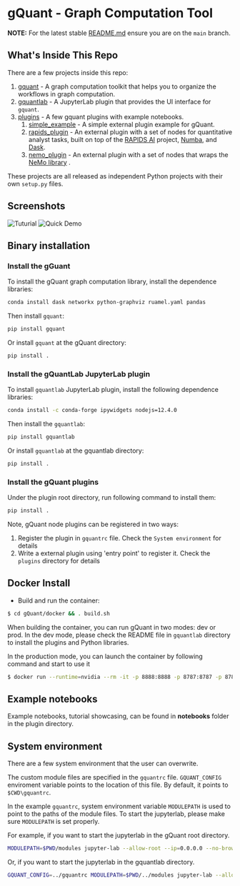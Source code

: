 # gQuant - Graph Computation Tool

**NOTE:** For the latest stable [README.md](https://github.com/rapidsai/gquant/blob/main/README.md) ensure you are on the `main` branch.


## What's Inside This Repo

There are a few projects inside this repo:

1. [gquant](gquant) -  A graph computation toolkit that helps you to organize the workflows in graph computation.
2. [gquantlab](gquantlab) - A JupyterLab plugin that provides the UI interface for `gquant`.
3. [plugins](plugins) - A few gquant plugins with example notebooks. 
    1. [simple_example](plugins/simple_example) - A simple external plugin example for gQuant.
    2. [rapids_plugin](plugins/rapids_plugin) - An external plugin with a set of nodes for quantitative analyst tasks, built on top of the [RAPIDS AI](https://rapids.ai/) project, [Numba](https://numba.pydata.org/), and [Dask](https://dask.org/).
    3. [nemo_plugin](plugins/nemo_plugin) - An external plugin with a set of nodes that wraps the [NeMo library](https://github.com/NVIDIA/NeMo) . 

These projects are all released as independent Python projects with their own `setup.py` files. 

## Screenshots
![Tuturial](tutorial.gif "Tutorial")
![Quick Demo](gquantlab_demo.gif "Demo")


## Binary installation

### Install the gGuant 
To install the gQuant graph computation library, install the dependence libraries:
```bash
conda install dask networkx python-graphviz ruamel.yaml pandas
```
Then install `gquant`:
```bash
pip install gquant
```
Or install `gquant` at the gQuant directory:
```bash
pip install .
```

### Install the gQuantLab JupyterLab plugin
To install `gquantlab` JupyterLab plugin, install the following dependence libraries:
```bash
conda install -c conda-forge ipywidgets nodejs=12.4.0
```
Then install the `gquantlab`:
```bash
pip install gquantlab
```
Or install `gquantlab` at the gquantlab directory:
```bash
pip install .
```

### Install the gQuant plugins

Under the plugin root directory, run following command to install them:
```bash
pip install .
```

Note, gQuant node plugins can be registered in two ways: 

  1. Register the plugin in `gquantrc` file. Check the `System environment` for details
  2. Write a external plugin using 'entry point' to register it. Check the `plugins` directory for details


## Docker Install

- Build and run the container:

```bash
$ cd gQuant/docker && . build.sh
```
When building the container, you can run gQuant in two modes: dev or prod. In the dev mode, please check the README file in `gquantlab` directory to install the plugins and Python libraries. 

In the production mode, you can launch the container by following command and start to use it 
```bash
$ docker run --runtime=nvidia --rm -it -p 8888:8888 -p 8787:8787 -p 8786:8786 gquant/gquant:[tag from the build]
```

## Example notebooks

Example notebooks, tutorial showcasing, can be found in __notebooks__ folder in the plugin directory.


## System environment 

There are a few system environment that the user can overwrite. 

The custom module files are specified in the `gquantrc` file. `GQUANT_CONFIG` enviroment variable points to the location of this file. By default, it points to 
`$CWD\gquantrc`. 

In the example `gquantrc`, system environment variable `MODULEPATH` is used to point to the paths of the module files.
To start the jupyterlab, please make sure `MODULEPATH` is set properly. 

For example, if you want to start the jupyterlab in the gQuant root directory.
```bash
MODULEPATH=$PWD/modules jupyter-lab --allow-root --ip=0.0.0.0 --no-browser --NotebookApp.token=''
```

Or, if you want to start the jupyterlab in the gquantlab directory.
```bash
GQUANT_CONFIG=../gquantrc MODULEPATH=$PWD/../modules jupyter-lab --allow-root --ip=0.0.0.0 --no-browser --NotebookApp.token=''
```
